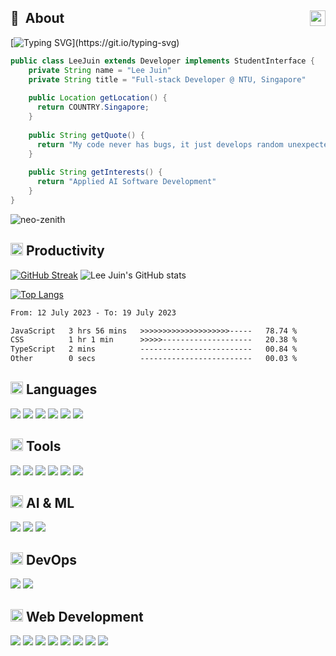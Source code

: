 ## 💫 &nbsp;About  <a href="https://www.linkedin.com/in/juin-lee/" title="LinkedIn"><img align="right" src="https://simpleicons.org/icons/linkedin.svg" height="25" /></a>

[![Typing SVG](https://readme-typing-svg.demolab.com?font=Lato&duration=3500&pause=1000&color=77BAD9&background=292D3E00&vCenter=true&width=350&height=35&lines=Hi!+Welcome+to+my+GitHub+profile!;I+am+a+full-stack+developer.;Let's+get+connected!)](https://git.io/typing-svg)

```Java
public class LeeJuin extends Developer implements StudentInterface {
    private String name = "Lee Juin"
    private String title = "Full-stack Developer @ NTU, Singapore"
  
    public Location getLocation() {
      return COUNTRY.Singapore;
    }
    
    public String getQuote() {
      return "My code never has bugs, it just develops random unexpected features."
    }
    
    public String getInterests() {
      return "Applied AI Software Development"
    }
}
```
  
<p align="left"> <img src="https://komarev.com/ghpvc/?username=neo-zenith&label=Profile%20views&color=0e75b6&style=flat" alt="neo-zenith" /> </p>
  
## <img src="https://www.iconpacks.net/icons/2/free-briefcase-icon-1965-thumb.png" height="20px" /> Productivity
[![GitHub Streak](https://streak-stats.demolab.com?user=Neo-Zenith&theme=material-palenight&border=DFDFDF&count_private=true)](https://git.io/streak-stats)  ![Lee Juin's GitHub stats](https://github-readme-stats.vercel.app/api?username=Neo-Zenith&show_icons=true&theme=material-palenight&border=DFDFDF&count_private=true&include_all_commits=true) 

[![Top Langs](https://github-readme-stats.vercel.app/api/top-langs/?username=Neo-Zenith&hide=jupyter%20notebook&layout=compact&langs_count=6)](https://github.com/anuraghazra/github-readme-stats)

<!--START_SECTION:waka-->

```txt
From: 12 July 2023 - To: 19 July 2023

JavaScript   3 hrs 56 mins   >>>>>>>>>>>>>>>>>>>>-----   78.74 %
CSS          1 hr 1 min      >>>>>--------------------   20.38 %
TypeScript   2 mins          -------------------------   00.84 %
Other        0 secs          -------------------------   00.03 %
```

<!--END_SECTION:waka-->


## <img width="20px" src="https://cdn-icons-png.flaticon.com/512/107/107794.png" />  Languages
  
  <p>
    <img src="https://img.shields.io/badge/Python-3776AB?style=for-the-badge&logo=python&logoColor=white" />
    <img src="https://img.shields.io/badge/C-00599C?style=for-the-badge&logo=c&logoColor=white" />
    <img src="https://img.shields.io/badge/C%2B%2B-00599C?style=for-the-badge&logo=c%2B%2B&logoColor=white" />
    <img src="https://img.shields.io/badge/Java-ED8B00?style=for-the-badge&logo=java&logoColor=white" />
    <img src="https://img.shields.io/badge/JavaScript-F7DF1E?style=for-the-badge&logo=javascript&logoColor=black" />
    <img src="https://img.shields.io/badge/TypeScript-007ACC?style=for-the-badge&logo=typescript&logoColor=white" />
  </p>

## <img width="20px" src="https://cdn-icons-png.flaticon.com/512/1505/1505516.png" />  Tools
  
  <p>
    <img src="https://img.shields.io/badge/VSCode-1a88d1?style=for-the-badge&logo=visualstudiocode&logoColor=white" />
    <img src="https://img.shields.io/badge/Visual_Studio-5C2D91?style=for-the-badge&logo=visual%20studio&logoColor=white" />
    <img src="https://img.shields.io/badge/GIT-E44C30?style=for-the-badge&logo=git&logoColor=white" />
    <img src="https://img.shields.io/badge/Jupyter-f37821?style=for-the-badge&logo=jupyter&logoColor=white" />
    <img src="https://img.shields.io/badge/Postman-FC8019?style=for-the-badge&logo=Postman&logoColor=white" />
    <img src="https://img.shields.io/badge/Android_Studio-3DDC84?style=for-the-badge&logo=android-studio&logoColor=white" />
  </p>

## <img width="20px" src="https://cdn.iconscout.com/icon/premium/png-512-thumb/robotics-32-604550.png?f=avif&w=256" />  AI & ML
  
  <p>
    <img src="https://img.shields.io/badge/Pandas-0c0454?style=for-the-badge&logo=pandas&logoColor=white" />
    <img src="https://img.shields.io/badge/Scikit%20learn-f89a36?style=for-the-badge&logo=scikit-learn&logoColor=white" />
    <img src="https://img.shields.io/badge/OpenCV-01ff01?style=for-the-badge&logo=opencv&logoColor=white" />
  </p>
  
## <img width="20px" src="https://cdn.iconscout.com/icon/premium/png-512-thumb/devops-5387191-4498732.png?f=avif&w=256" />  DevOps
  
  <p>
    <img src="https://img.shields.io/badge/Microsoft_Azure-0089D6?style=for-the-badge&logo=microsoft-azure&logoColor=white" />
    <img src="https://img.shields.io/badge/docker-0db7ed?style=for-the-badge&logo=Docker&logoColor=white" />
  </p>

## <img width="20px" src="https://i.pinimg.com/originals/11/f2/fd/11f2fd963a2028fa67ce38ffe0e92bc5.png" />  Web Development
  
  <p>
    <img src="https://img.shields.io/badge/React-20232A?style=for-the-badge&logo=react&logoColor=61DAFB" />
    <img src="https://img.shields.io/badge/Django-092E20?style=for-the-badge&logo=django&logoColor=white" />
    <img src="https://img.shields.io/badge/Flask-000000?style=for-the-badge&logo=flask&logoColor=white" />
    <img src="https://img.shields.io/badge/Express.js-404D59?style=for-the-badge" />
    <img src="https://img.shields.io/badge/Nestjs-e53059?style=for-the-badge&logo=Nestjs&logoColor=white" />
    <img src="https://img.shields.io/badge/PostgreSQL-316192?style=for-the-badge&logo=postgresql&logoColor=white" />
    <img src="https://img.shields.io/badge/SQLite-07405E?style=for-the-badge&logo=sqlite&logoColor=white" />
    <img src="https://img.shields.io/badge/MongoDB-4EA94B?style=for-the-badge&logo=mongodb&logoColor=white" />
  </p>
